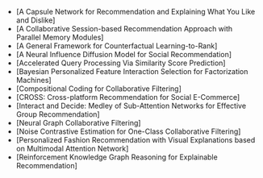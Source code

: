 
- [A Capsule Network for Recommendation and Explaining What You Like and Dislike]
- [A Collaborative Session-based Recommendation Approach with Parallel Memory Modules]
- [A General Framework for Counterfactual Learning-to-Rank]
- [A Neural Influence Diffusion Model for Social Recommendation]
- [Accelerated Query Processing Via Similarity Score Prediction]
- [Bayesian Personalized Feature Interaction Selection for Factorization Machines]
- [Compositional Coding for Collaborative Filtering]
- [CROSS: Cross-platform Recommendation for Social E-Commerce]
- [Interact and Decide: Medley of Sub-Attention Networks for Effective Group Recommendation]
- [Neural Graph Collaborative Filtering]
- [Noise Contrastive Estimation for One-Class Collaborative Filtering]
- [Personalized Fashion Recommendation with Visual Explanations based on Multimodal Attention Network]
- [Reinforcement Knowledge Graph Reasoning for Explainable Recommendation]
